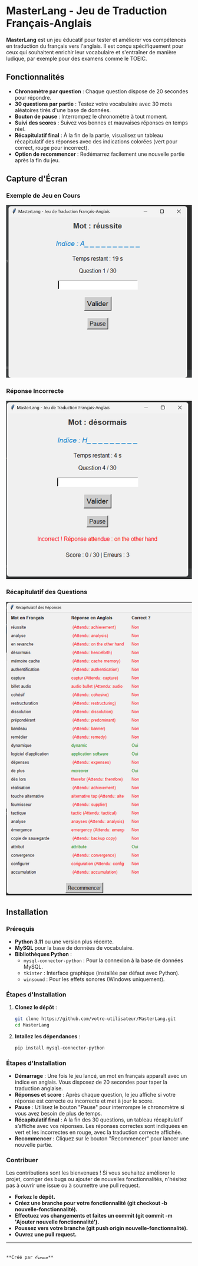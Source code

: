 # MasterLang - Jeu de Traduction Français-Anglais

**MasterLang** est un jeu éducatif pour tester et améliorer vos compétences en traduction du français vers l'anglais. Il est conçu spécifiquement pour ceux qui souhaitent enrichir leur vocabulaire et s'entraîner de manière ludique, par exemple pour des examens comme le TOEIC.

## Fonctionnalités

- **Chronomètre par question** : Chaque question dispose de 20 secondes pour répondre.
- **30 questions par partie** : Testez votre vocabulaire avec 30 mots aléatoires tirés d'une base de données.
- **Bouton de pause** : Interrompez le chronomètre à tout moment.
- **Suivi des scores** : Suivez vos bonnes et mauvaises réponses en temps réel.
- **Récapitulatif final** : À la fin de la partie, visualisez un tableau récapitulatif des réponses avec des indications colorées (vert pour correct, rouge pour incorrect).
- **Option de recommencer** : Redémarrez facilement une nouvelle partie après la fin du jeu.

## Capture d'Écran

### Exemple de Jeu en Cours
![Jeu en cours](src/image1.png)

### Réponse Incorrecte
![Réponse incorrecte](src/image2.png)

### Récapitulatif des Questions
![Récapitulatif des questions](src/image3.png)

## Installation

### Prérequis

- **Python 3.11** ou une version plus récente.
- **MySQL** pour la base de données de vocabulaire.
- **Bibliothèques Python** :
  - `mysql-connector-python` : Pour la connexion à la base de données MySQL.
  - `tkinter` : Interface graphique (installée par défaut avec Python).
  - `winsound` : Pour les effets sonores (Windows uniquement).

### Étapes d'Installation

1. **Clonez le dépôt** :

   ```bash
   git clone https://github.com/votre-utilisateur/MasterLang.git
   cd MasterLang
1. **Intallez les dépendances** :
    ```bash
   pip install mysql-connector-python
   
### Étapes d'Installation

- **Démarrage** : Une fois le jeu lancé, un mot en français apparaît avec un indice en anglais. Vous disposez de 20 secondes pour taper la traduction anglaise.
- **Réponses et score** : Après chaque question, le jeu affiche si votre réponse est correcte ou incorrecte et met à jour le score.
- **Pause** : Utilisez le bouton "Pause" pour interrompre le chronomètre si vous avez besoin de plus de temps.
- **Récapitulatif final** : À la fin des 30 questions, un tableau récapitulatif s’affiche avec vos réponses. Les réponses correctes sont indiquées en vert et les incorrectes en rouge, avec la traduction correcte affichée.
- **Recommencer** : Cliquez sur le bouton "Recommencer" pour lancer une nouvelle partie.

### Contribuer
Les contributions sont les bienvenues ! Si vous souhaitez améliorer le projet, corriger des bugs ou ajouter de nouvelles fonctionnalités, n'hésitez pas à ouvrir une issue ou à soumettre une pull request.

- **Forkez le dépôt.**
- **Créez une branche pour votre fonctionnalité (git checkout -b nouvelle-fonctionnalité).**
- **Effectuez vos changements et faites un commit (git commit -m 'Ajouter nouvelle fonctionnalité').**
- **Poussez vers votre branche (git push origin nouvelle-fonctionnalité).**
- **Ouvrez une pull request.**


---

                                                                               **Créé par 𝒪𝓈𝒶𝓂𝒶**

